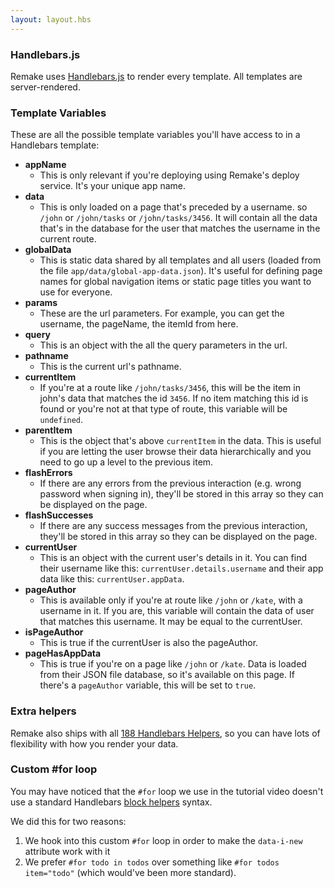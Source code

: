 ```yaml
---
layout: layout.hbs
---
```


### Handlebars.js

Remake uses [Handlebars.js](https://handlebarsjs.com/) to render every template. All templates are server-rendered.

### Template Variables

These are all the possible template variables you'll have access to in a Handlebars template:

- **appName**
  - This is only relevant if you're deploying using Remake's deploy service. It's your unique app name.
- **data**
  - This is only loaded on a page that's preceded by a username. so `/john` or `/john/tasks` or `/john/tasks/3456`. It will contain all the data that's in the database for the user that matches the username in the current route.
- **globalData**
  - This is static data shared by all templates and all users (loaded from the file `app/data/global-app-data.json`). It's useful for defining page names for global navigation items or static page titles you want to use for everyone.
- **params**
  - These are the url parameters. For example, you can get the username, the pageName, the itemId from here.
- **query**
  - This is an object with the all the query parameters in the url.
- **pathname**
  - This is the current url's pathname.
- **currentItem**
  - If you're at a route like `/john/tasks/3456`, this will be the item in john's data that matches the id `3456`. If no item matching this id is found or you're not at that type of route, this variable will be `undefined`.
- **parentItem**
  - This is the object that's above `currentItem` in the data. This is useful if you are letting the user browse their data hierarchically and you need to go up a level to the previous item.
- **flashErrors**
  - If there are any errors from the previous interaction (e.g. wrong password when signing in), they'll be stored in this array so they can be displayed on the page.
- **flashSuccesses**
  - If there are any success messages from the previous interaction, they'll be stored in this array so they can be displayed on the page.
- **currentUser**
  - This is an object with the current user's details in it. You can find their username like this: `currentUser.details.username` and their app data like this: `currentUser.appData`.
- **pageAuthor**
  - This is available only if you're at route like `/john` or `/kate`, with a username in it. If you are, this variable will contain the data of user that matches this username. It may be equal to the currentUser.
- **isPageAuthor**
  - This is true if the currentUser is also the pageAuthor.
- **pageHasAppData**
  - This is true if you're on a page like `/john` or `/kate`. Data is loaded from their JSON file database, so it's available on this page. If there's a `pageAuthor` variable, this will be set to `true`.


### Extra helpers

Remake also ships with all [188 Handlebars Helpers](https://github.com/helpers/handlebars-helpers), so you can have lots of flexibility with how you render your data.

### Custom #for loop

You may have noticed that the `#for` loop we use in the tutorial video doesn't use a standard Handlebars [block helpers](https://handlebarsjs.com/guide/block-helpers.html) syntax.

We did this for two reasons:

1. We hook into this custom `#for` loop in order to make the `data-i-new` attribute work with it
2. We prefer `#for todo in todos` over something like `#for todos item="todo"` (which would've been more standard).
